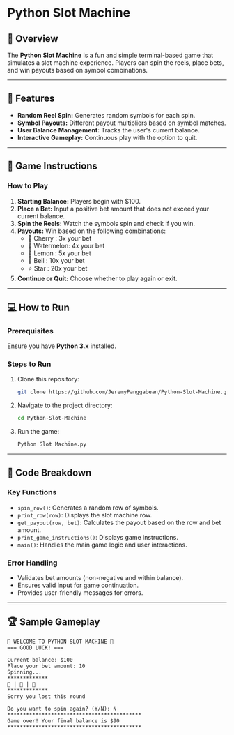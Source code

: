 # Python Slot Machine

## 🎰 Overview

The **Python Slot Machine** is a fun and simple terminal-based game that simulates a slot machine experience. Players can spin the reels, place bets, and win payouts based on symbol combinations.

---

## 🧩 Features

- **Random Reel Spin:** Generates random symbols for each spin.
- **Symbol Payouts:** Different payout multipliers based on symbol matches.
- **User Balance Management:** Tracks the user's current balance.
- **Interactive Gameplay:** Continuous play with the option to quit.

---

## 📜 Game Instructions

### How to Play

1. **Starting Balance:** Players begin with $100.
2. **Place a Bet:** Input a positive bet amount that does not exceed your current balance.
3. **Spin the Reels:** Watch the symbols spin and check if you win.
4. **Payouts:** Win based on the following combinations:
   - 🍒 Cherry : 3x your bet
   - 🍉 Watermelon: 4x your bet
   - 🍋 Lemon : 5x your bet
   - 🔔 Bell : 10x your bet
   - ⭐ Star : 20x your bet
5. **Continue or Quit:** Choose whether to play again or exit.

---

## 💻 How to Run

### Prerequisites

Ensure you have **Python 3.x** installed.

### Steps to Run

1. Clone this repository:
   ```bash
   git clone https://github.com/JeremyPanggabean/Python-Slot-Machine.git
   ```
2. Navigate to the project directory:
   ```bash
   cd Python-Slot-Machine
   ```
3. Run the game:
   ```bash
   Python Slot Machine.py
   ```

---

## 🔧 Code Breakdown

### Key Functions

- `spin_row()`: Generates a random row of symbols.
- `print_row(row)`: Displays the slot machine row.
- `get_payout(row, bet)`: Calculates the payout based on the row and bet amount.
- `print_game_instructions()`: Displays game instructions.
- `main()`: Handles the main game logic and user interactions.

### Error Handling

- Validates bet amounts (non-negative and within balance).
- Ensures valid input for game continuation.
- Provides user-friendly messages for errors.

---

## 🏆 Sample Gameplay

```plaintext
🎰 WELCOME TO PYTHON SLOT MACHINE 🎰
=== GOOD LUCK! ===

Current balance: $100
Place your bet amount: 10
Spinning...
*************
🍒 | 🍋 | 🍉
*************
Sorry you lost this round

Do you want to spin again? (Y/N): N
*******************************************
Game over! Your final balance is $90
*******************************************
```
